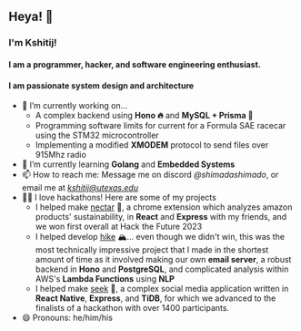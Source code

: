 ## Heya! 👋

### I'm Kshitij! 
#### I am a programmer, hacker, and software engineering enthusiast.
#### I am passionate system design and architecture

- 🔭 I’m currently working on...
    - A complex backend using **Hono 🔥** and **MySQL + Prisma 🌈**
    - Programming software limits for current for a Formula SAE racecar using the STM32 microcontroller
    - Implementing a modified **XMODEM** protocol to send files over 915Mhz radio
- 🌱 I’m currently learning **Golang** and **Embedded Systems**
- 📫 How to reach me: Message me on discord *@shimadashimado*, or email me at *kshitij@utexas.edu*
- 💪🏽 I love hackathons! Here are some of my projects
    - I helped make [nectar](https://devpost.com/software/nectar-zmuwce) 🍯, a chrome extension which analyzes amazon products' sustainability, in **React** and **Express** with my friends, and we won first overall at Hack the Future 2023
    - I helped develop [hike](https://devpost.com/software/hike) 🏔️... even though we didn't win, this was the most technically impressive project that I made in the shortest amount of time as it involved making our own **email server**, a robust backend in **Hono** and **PostgreSQL**, and complicated analysis within AWS's **Lambda Functions** using **NLP**
    - I helped make [seek](https://devpost.com/software/seek-ju5cw8) 👀, a complex social media application written in **React Native**, **Express**, and **TiDB**, for which we advanced to the finalists of a hackathon with over 1400 participants.
- 😄 Pronouns: he/him/his
